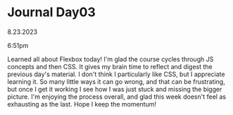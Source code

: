 # Journal Day03

8.23.2023

6:51pm

Learned all about Flexbox today! I'm glad the course cycles through JS concepts and then CSS. It gives my brain time to reflect and digest the previous day's material. I don't think I particularly like CSS, but I appreciate learning it. So many little ways it can go wrong, and that can be frustrating, but once I get it working I see how I was just stuck and missing the bigger picture. I'm enjoying the process overall, and glad this week doesn't feel as exhausting as the last. Hope I keep the momentum!
